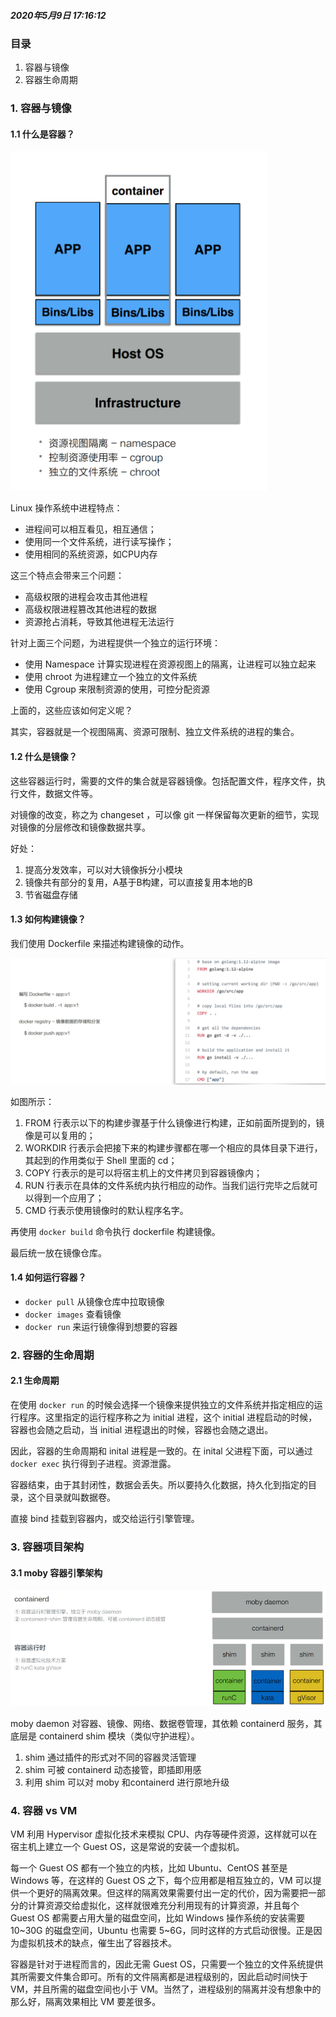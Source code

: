 ##### 2020年5月9日 17:16:12

### 目录

1. 容器与镜像
2. 容器生命周期



### 1. 容器与镜像

#### 1.1 什么是容器？

![image-20200509202952961](img\container-struct)

Linux 操作系统中进程特点：

- 进程间可以相互看见，相互通信；
- 使用同一个文件系统，进行读写操作；
- 使用相同的系统资源，如CPU内存

这三个特点会带来三个问题：

- 高级权限的进程会攻击其他进程
- 高级权限进程篡改其他进程的数据
- 资源抢占消耗，导致其他进程无法运行

针对上面三个问题，为进程提供一个独立的运行环境：

- 使用 Namespace 计算实现进程在资源视图上的隔离，让进程可以独立起来
- 使用 chroot 为进程建立一个独立的文件系统
- 使用 Cgroup 来限制资源的使用，可控分配资源

上面的，这些应该如何定义呢？

其实，容器就是一个视图隔离、资源可限制、独立文件系统的进程的集合。

#### 1.2 什么是镜像？

这些容器运行时，需要的文件的集合就是容器镜像。包括配置文件，程序文件，执行文件，数据文件等。

对镜像的改变，称之为 changeset ，可以像 git 一样保留每次更新的细节，实现对镜像的分层修改和镜像数据共享。

好处：

1. 提高分发效率，可以对大镜像拆分小模块
2. 镜像共有部分的复用，A基于B构建，可以直接复用本地的B
3. 节省磁盘存储

#### 1.3 如何构建镜像？

我们使用 Dockerfile 来描述构建镜像的动作。

![image-20200509203124445](img\docker-build)

如图所示：

1. FROM 行表示以下的构建步骤基于什么镜像进行构建，正如前面所提到的，镜像是可以复用的；
2. WORKDIR 行表示会把接下来的构建步骤都在哪一个相应的具体目录下进行，其起到的作用类似于 Shell 里面的 cd；
3. COPY 行表示的是可以将宿主机上的文件拷贝到容器镜像内；
4. RUN 行表示在具体的文件系统内执行相应的动作。当我们运行完毕之后就可以得到一个应用了；
5. CMD 行表示使用镜像时的默认程序名字。

再使用 `docker build` 命令执行 dockerfile 构建镜像。

最后统一放在镜像仓库。

#### 1.4 如何运行容器？

- `docker pull` 从镜像仓库中拉取镜像
- `docker images` 查看镜像
- `docker run` 来运行镜像得到想要的容器



### 2. 容器的生命周期

#### 2.1 生命周期

在使用 `docker run` 的时候会选择一个镜像来提供独立的文件系统并指定相应的运行程序。这里指定的运行程序称之为 initial 进程，这个 initial 进程启动的时候，容器也会随之启动，当 initial 进程退出的时候，容器也会随之退出。

因此，容器的生命周期和 inital 进程是一致的。在 inital 父进程下面，可以通过 `docker exec` 执行得到子进程。资源泄露。

容器结束，由于其封闭性，数据会丢失。所以要持久化数据，持久化到指定的目录，这个目录就叫数据卷。

直接 bind 挂载到容器内，或交给运行引擎管理。



### 3. 容器项目架构

#### 3.1 moby 容器引擎架构

![image-20200509203249554](img\moby-containerd)

moby daemon 对容器、镜像、网络、数据卷管理，其依赖 containerd 服务，其底层是 containerd shim 模块（类似守护进程）。

1. shim 通过插件的形式对不同的容器灵活管理
2. shim 可被 containerd 动态接管，即插即用感
3. 利用 shim 可以对 moby 和containerd 进行原地升级



### 4. 容器 vs VM

VM 利用 Hypervisor 虚拟化技术来模拟 CPU、内存等硬件资源，这样就可以在宿主机上建立一个 Guest OS，这是常说的安装一个虚拟机。

每一个 Guest OS 都有一个独立的内核，比如 Ubuntu、CentOS 甚至是 Windows 等，在这样的 Guest OS 之下，每个应用都是相互独立的，VM 可以提供一个更好的隔离效果。但这样的隔离效果需要付出一定的代价，因为需要把一部分的计算资源交给虚拟化，这样就很难充分利用现有的计算资源，并且每个 Guest OS 都需要占用大量的磁盘空间，比如 Windows 操作系统的安装需要 10~30G 的磁盘空间，Ubuntu 也需要 5~6G，同时这样的方式启动很慢。正是因为虚拟机技术的缺点，催生出了容器技术。

容器是针对于进程而言的，因此无需 Guest OS，只需要一个独立的文件系统提供其所需要文件集合即可。所有的文件隔离都是进程级别的，因此启动时间快于 VM，并且所需的磁盘空间也小于 VM。当然了，进程级别的隔离并没有想象中的那么好，隔离效果相比 VM 要差很多。

